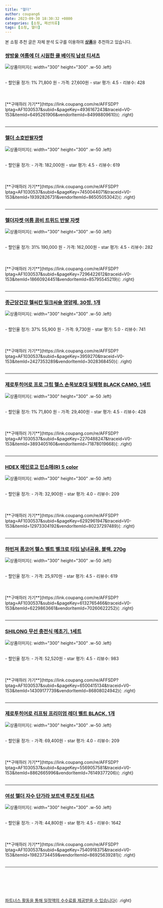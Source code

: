 ```yaml
---
title: "헬더"
author: coupang6
date: 2023-09-30 18:30:32 +0800
categories: [쇼핑, 패션의류]
tags: [쇼핑, 헬더]
---
```


본 쇼핑 추천 글은 자체 분석 도구를 이용하여 [**상품**](https://link.coupang.com/a/bao1ui)을 추천하고 있습니다.

### [쌍방울 여름에 더 시원한 쿨 베이직 남성 티셔츠](https://link.coupang.com/re/AFFSDP?lptag=AF1030537&subid=&pageKey=4936167243&traceid=V0-153&itemId=6495261906&vendorItemId=84998809610)

![상품이미지](https://thumbnail10.coupangcdn.com/thumbnails/remote/230x230ex/image/vendor_inventory/6a0c/70709e8218610cdc614759d14e2145689842e0b267ffa6b2c6360a45834d.jpg){: width="300" height="300" .w-50 .left}


<br>
- 할인율 정가: 1%  71,800   원
- 가격: 27,600원
- star 평가: 4.5
- 리뷰수: 428
<br>
<br>
<br>
<br>
[**구매하러 가기**](https://link.coupang.com/re/AFFSDP?lptag=AF1030537&subid=&pageKey=4936167243&traceid=V0-153&itemId=6495261906&vendorItemId=84998809610){: .right}
<br>
<br>

---

### [헬더 소호반팔자켓](https://link.coupang.com/re/AFFSDP?lptag=AF1030537&subid=&pageKey=7450044071&traceid=V0-153&itemId=19392826731&vendorItemId=86505053042)

![상품이미지](https://thumbnail6.coupangcdn.com/thumbnails/remote/230x230ex/image/vendor_inventory/182c/cbf5f25c9e1256c41465a3ae55f731ac77813e18d6735f47194e457b355f.jpeg){: width="300" height="300" .w-50 .left}


<br>
- 할인율 정가: 
- 가격: 182,000원
- star 평가: 4.5
- 리뷰수: 619
<br>
<br>
<br>
<br>
[**구매하러 가기**](https://link.coupang.com/re/AFFSDP?lptag=AF1030537&subid=&pageKey=7450044071&traceid=V0-153&itemId=19392826731&vendorItemId=86505053042){: .right}
<br>
<br>

---

### [헬더자켓 여름 콤비 트위드 반팔 자켓](https://link.coupang.com/re/AFFSDP?lptag=AF1030537&subid=&pageKey=7296422612&traceid=V0-153&itemId=18660924451&vendorItemId=85795545219)

![상품이미지](https://thumbnail8.coupangcdn.com/thumbnails/remote/230x230ex/image/vendor_inventory/f78b/e91b7ac4f8d557ff454b9579e27611c8d897bed1de98bf19b7123f144397.jpeg){: width="300" height="300" .w-50 .left}


<br>
- 할인율 정가: 31%  190,000   원
- 가격: 162,000원
- star 평가: 4.5
- 리뷰수: 282
<br>
<br>
<br>
<br>
[**구매하러 가기**](https://link.coupang.com/re/AFFSDP?lptag=AF1030537&subid=&pageKey=7296422612&traceid=V0-153&itemId=18660924451&vendorItemId=85795545219){: .right}
<br>
<br>

---

### [종근당건강 헬씨칸 밀크씨슬 영양제, 30정, 1개](https://link.coupang.com/re/AFFSDP?lptag=AF1030537&subid=&pageKey=3959270&traceid=V0-153&itemId=2427353289&vendorItemId=3028368450)

![상품이미지](https://thumbnail10.coupangcdn.com/thumbnails/remote/230x230ex/image/retail/images/543450105778742-b07b1ab5-41ff-4da1-b936-b46935a5d9b4.jpg){: width="300" height="300" .w-50 .left}


<br>
- 할인율 정가: 37%  55,900   원
- 가격: 9,730원
- star 평가: 5.0
- 리뷰수: 741
<br>
<br>
<br>
<br>
[**구매하러 가기**](https://link.coupang.com/re/AFFSDP?lptag=AF1030537&subid=&pageKey=3959270&traceid=V0-153&itemId=2427353289&vendorItemId=3028368450){: .right}
<br>
<br>

---

### [제로투히어로 프로 그립 헬스 손목보호대 일체형 BLACK CAMO, 1세트](https://link.coupang.com/re/AFFSDP?lptag=AF1030537&subid=&pageKey=2270488247&traceid=V0-153&itemId=3893405160&vendorItemId=71878019668)

![상품이미지](https://thumbnail9.coupangcdn.com/thumbnails/remote/230x230ex/image/retail/images/2375810242141267-8f986195-98fc-42c4-b56d-3d93dba98189.jpg){: width="300" height="300" .w-50 .left}


<br>
- 할인율 정가: 1%  71,800   원
- 가격: 29,400원
- star 평가: 4.5
- 리뷰수: 428
<br>
<br>
<br>
<br>
[**구매하러 가기**](https://link.coupang.com/re/AFFSDP?lptag=AF1030537&subid=&pageKey=2270488247&traceid=V0-153&itemId=3893405160&vendorItemId=71878019668){: .right}
<br>
<br>

---

### [HDEX 메인로고 민소매(R) 5 color](https://link.coupang.com/re/AFFSDP?lptag=AF1030537&subid=&pageKey=6292961947&traceid=V0-153&itemId=12973304192&vendorItemId=80237297489)

![상품이미지](https://thumbnail10.coupangcdn.com/thumbnails/remote/230x230ex/image/vendor_inventory/37d5/0e9f517cd689b89b05b5f16ff60fc76c42e15b8e4d9cbd6e62b060a5543a.png){: width="300" height="300" .w-50 .left}


<br>
- 할인율 정가: 
- 가격: 32,900원
- star 평가: 4.0
- 리뷰수: 209
<br>
<br>
<br>
<br>
[**구매하러 가기**](https://link.coupang.com/re/AFFSDP?lptag=AF1030537&subid=&pageKey=6292961947&traceid=V0-153&itemId=12973304192&vendorItemId=80237297489){: .right}
<br>
<br>

---

### [하빈져 폼코어 헬스 벨트 벨크로 타입 남녀공용, 블랙, 270g](https://link.coupang.com/re/AFFSDP?lptag=AF1030537&subid=&pageKey=6132765466&traceid=V0-153&itemId=6229863661&vendorItemId=70260622252)

![상품이미지](https://thumbnail7.coupangcdn.com/thumbnails/remote/230x230ex/image/retail/images/38882656571696-b0d6cc9e-77e5-4ec3-9ecd-6df190bd1329.jpg){: width="300" height="300" .w-50 .left}


<br>
- 할인율 정가: 
- 가격: 25,970원
- star 평가: 4.5
- 리뷰수: 619
<br>
<br>
<br>
<br>
[**구매하러 가기**](https://link.coupang.com/re/AFFSDP?lptag=AF1030537&subid=&pageKey=6132765466&traceid=V0-153&itemId=6229863661&vendorItemId=70260622252){: .right}
<br>
<br>

---

### [SHILONG 무선 충전식 예초기, 1세트](https://link.coupang.com/re/AFFSDP?lptag=AF1030537&subid=&pageKey=6500415134&traceid=V0-153&itemId=14309177739&vendorItemId=86808024942)

![상품이미지](https://thumbnail6.coupangcdn.com/thumbnails/remote/230x230ex/image/vendor_inventory/ffa7/1771b485d98a2273130ad28f654617d58ae793bd69f832f944c784077f08.jpg){: width="300" height="300" .w-50 .left}


<br>
- 할인율 정가: 
- 가격: 52,520원
- star 평가: 4.5
- 리뷰수: 983
<br>
<br>
<br>
<br>
[**구매하러 가기**](https://link.coupang.com/re/AFFSDP?lptag=AF1030537&subid=&pageKey=6500415134&traceid=V0-153&itemId=14309177739&vendorItemId=86808024942){: .right}
<br>
<br>

---

### [제로투히어로 리프팅 프리미엄 레더 벨트 BLACK, 1개](https://link.coupang.com/re/AFFSDP?lptag=AF1030537&subid=&pageKey=5569057581&traceid=V0-153&itemId=8862665996&vendorItemId=76149377206)

![상품이미지](https://thumbnail6.coupangcdn.com/thumbnails/remote/230x230ex/image/retail/images/2021/05/25/16/9/6c89a4f8-4db1-41dd-bc66-617ee71209b2.jpg){: width="300" height="300" .w-50 .left}


<br>
- 할인율 정가: 
- 가격: 69,400원
- star 평가: 4.0
- 리뷰수: 209
<br>
<br>
<br>
<br>
[**구매하러 가기**](https://link.coupang.com/re/AFFSDP?lptag=AF1030537&subid=&pageKey=5569057581&traceid=V0-153&itemId=8862665996&vendorItemId=76149377206){: .right}
<br>
<br>

---

### [여성 헬더 자수 단가라 보트넥 루즈핏 티셔츠](https://link.coupang.com/re/AFFSDP?lptag=AF1030537&subid=&pageKey=7540918375&traceid=V0-153&itemId=19823734459&vendorItemId=86925639281)

![상품이미지](https://thumbnail8.coupangcdn.com/thumbnails/remote/230x230ex/image/vendor_inventory/872d/4e6514ebc3efc6a1e2ac1c89dcb6f6252b53858efb6a0ce3c085564b9286.jpeg){: width="300" height="300" .w-50 .left}


<br>
- 할인율 정가: 
- 가격: 44,800원
- star 평가: 4.5
- 리뷰수: 1642
<br>
<br>
<br>
<br>
[**구매하러 가기**](https://link.coupang.com/re/AFFSDP?lptag=AF1030537&subid=&pageKey=7540918375&traceid=V0-153&itemId=19823734459&vendorItemId=86925639281){: .right}
<br>
<br>

---
<br><br><br><br><br> [파트너스 활동을 통해 일정액의 수수료를 제공받을 수 있습니다](https://link.coupang.com/a/bao1ui){: .right}